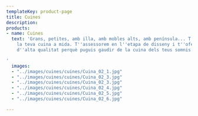 ```yaml
---
templateKey: product-page
title: Cuines
description: 
products:
- name: Cuines
  text: 'Grans, petites, amb illa, amb mobles alts, amb península... T''ajudem a crear
    la teva cuina a mida. T''assessorem en l''etapa de disseny i t''oferim materials
    d''alta qualitat perquè puguis gaudir de la cuina dels teus somnis.

'
  images:
  - "../images/cuines/cuines/Cuina_02_1.jpg"
  - "../images/cuines/cuines/Cuina_02_3.jpg"
  - "../images/cuines/cuines/Cuina_02_3.jpg"
  - "../images/cuines/cuines/Cuina_02_4.jpg"
  - "../images/cuines/cuines/Cuina_02_5.jpg"
  - "../images/cuines/cuines/Cuina_02_6.jpg"

---
```

